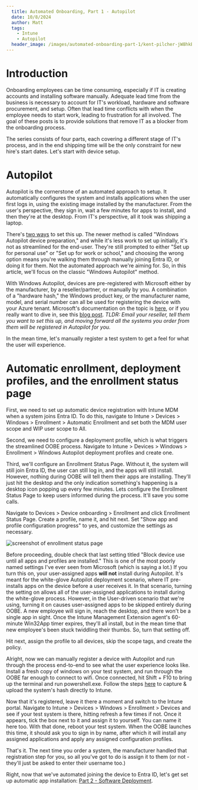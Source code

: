 ```yaml
---
  title: Automated Onboarding, Part 1 - Autopilot
  date: 10/8/2024
  author: Matt
  tags: 
    - Intune
    - Autopilot
  header_image: /images/automated-onboarding-part-1/kent-pilcher-jW8hkB_Qmj8-unsplash.jpg
---
```


# Introduction

Onboarding employees can be time consuming, especially if IT is creating accounts and installing software manually. Adequate lead time from the business is necessary to account for IT's workload, hardware and software procurement, and setup. Often that lead time conflicts with when the employee needs to start work, leading to frustration for all involved. The goal of these posts is to provide solutions that remove IT as a blocker from the onboarding process. 

The series consists of four parts, each covering a different stage of IT's process, and in the end shipping time will be the only constraint for new hire's start dates. Let's start with device setup.

# Autopilot

Autopilot is the cornerstone of an automated approach to setup. It automatically configures the system and installs applications when the user first logs in, using the existing image installed by the manufacturer. From the user's perspective, they sign in, wait a few minutes for apps to install, and then they're at the desktop. From IT's perspective, all it took was shipping a laptop.

There's [two ways](https://learn.microsoft.com/en-us/autopilot/device-preparation/compare) to set this up. The newer method is called "Windows Autopilot device preparation," and while it's less work to set up initially, it's not as streamlined for the end-user. They're still prompted to either "Set up for personal use" or "Set up for work or school," and choosing the wrong option means you're walking them through manually joining Entra ID, or doing it for them. Not the automated approach we're aiming for. So, in this article, we'll focus on the classic "Windows Autopilot" method.

With Windows Autopilot, devices are pre-registered with Microsoft either by the manufacturer, by a reseller/partner, or manually by you. A combination of a "hardware hash," the Windows product key, or the manufacturer name, model, and serial number can all be used for registering the device with your Azure tenant. Microsoft's documentation on the topic is [here](https://learn.microsoft.com/en-us/autopilot/registration-overview), or if you really want to dive in, see this [blog post](https://oofhours.com/2020/01/29/windows-autopilot-device-registration-options-for-partners-using-the-tuple/). *TLDR: Email your reseller, tell them you want to set this up, and moving forward all the systems you order from them will be registered in Autopilot for you.*

In the mean time, let's manually register a test system to get a feel for what the user will experience.

# Automatic enrollment, deployment profiles, and the enrollment status page

First, we need to set up automatic device registration with Intune MDM when a system joins Entra ID. To do this, navigate to Intune > Devices > Windows > Enrollment > Automatic Enrollment and set both the MDM user scope and WIP user scope to All.

Second, we need to configure a deployment profile, which is what triggers the streamlined OOBE process. Navigate to Intune > Devices > Windows > Enrollment > Windows Autopilot deployment profiles and create one.

Third, we'll configure an Enrollment Status Page. Without it, the system will still join Entra ID, the user can still log in, and the apps will still install. However, nothing during OOBE will tell them their apps are installing. They'll just hit the desktop and the only indication something's happening is a desktop icon popping up every few minutes. Lets configure the Enrollment Status Page to keep users informed during the process. It'll save you some calls.

Navigate to Devices > Device onboarding > Enrollment and click Enrollment Status Page. Create a profile, name it, and hit next. Set "Show app and profile configuration progress" to yes, and customize the settings as necessary.

![screenshot of enrollment status page](/images/automated-onboarding-part-1/autopilot_part1_esp.png)

Before proceeding, double check that last setting titled "Block device use until all apps and profiles are installed." This is one of the most poorly named settings I've ever seen from Microsoft (which is saying a lot.) If you turn this on, your user-assigned apps **will not** install during Autopilot. It's meant for the white-glove Autopilot deployment scenario, where IT pre-installs apps on the device before a user receives it. In that scenario, turning the setting on allows all of the user-assigned applications to install during the white-glove process. However, in the User-driven scenario that we're using, turning it on causes user-assigned apps to be skipped entirely during OOBE. A new employee will sign in, reach the desktop, and there won't be a single app in sight. Once the Intune Management Extension agent's 60-minute Win32App timer expires, they'll all install, but in the mean time that new employee's been stuck twiddling their thumbs. So, turn that setting off.

Hit next, assign the profile to all devices, skip the scope tags, and create the policy.

Alright, now we can manually register a device with Autopilot and run through the process end-to-end to see what the user experience looks like. Install a fresh copy of windows on your test system, and run through the OOBE far enough to connect to wifi. Once connected, hit Shift + F10 to bring up the terminal and run powershell.exe. Follow the steps [here](https://learn.microsoft.com/en-us/autopilot/add-devices#directly-upload-the-hardware-hash-to-an-mdm-service) to capture & upload the system's hash directly to Intune.

Now that it's registered, leave it there a moment and switch to the Intune portal. Navigate to Intune > Devices > Windows > Enrollment > Devices and see if your test system is there, hitting refresh a few times if not. Once it appears, tick the box next to it and assign it to yourself. You can name it here too. With that done, reboot your test system. When the OOBE launches this time, it should ask you to sign in by name, after which it will install any assigned applications and apply any assigned configuration profiles.

That's it. The next time you order a system, the manufacturer handled that registration step for you, so all you've got to do is assign it to them (or not - they'll just be asked to enter their username too.)

Right, now that we've automated joining the device to Entra ID, let's get set up automatic app installation: [Part 2 - Software Deployment](/posts/automated-onboarding-part-2).